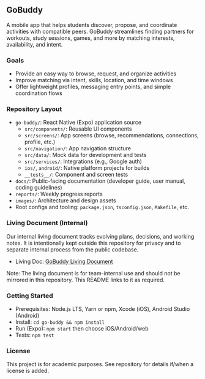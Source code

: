 ## GoBuddy

A mobile app that helps students discover, propose, and coordinate activities with compatible peers. GoBuddy streamlines finding partners for workouts, study sessions, games, and more by matching interests, availability, and intent.

### Goals
- Provide an easy way to browse, request, and organize activities
- Improve matching via intent, skills, location, and time windows
- Offer lightweight profiles, messaging entry points, and simple coordination flows

### Repository Layout
- `go-buddy/`: React Native (Expo) application source
  - `src/components/`: Reusable UI components
  - `src/screens/`: App screens (browse, recommendations, connections, profile, etc.)
  - `src/navigation/`: App navigation structure
  - `src/data/`: Mock data for development and tests
  - `src/services/`: Integrations (e.g., Google auth)
  - `ios/`, `android/`: Native platform projects for builds
  - `__tests__/`: Component and screen tests
- `docs/`: Public-facing documentation (developer guide, user manual, coding guidelines)
- `reports/`: Weekly progress reports
- `images/`: Architecture and design assets
- Root configs and tooling: `package.json`, `tsconfig.json`, `Makefile`, etc.

### Living Document (Internal)
Our internal living document tracks evolving plans, decisions, and working notes. It is intentionally kept outside this repository for privacy and to separate internal process from the public codebase.

- Living Doc: [GoBuddy Living Document](https://docs.google.com/document/d/1p3QBh7KAYP06WYBGqdLce5ktvth-cW0wMUFkJ-nHww0/edit?tab=t.0)

Note: The living document is for team-internal use and should not be mirrored in this repository. This README links to it as required.

### Getting Started
- Prerequisites: Node.js LTS, Yarn or npm, Xcode (iOS), Android Studio (Android)
- Install: `cd go-buddy && npm install`
- Run (Expo): `npm start` then choose iOS/Android/web
- Tests: `npm test`

### License
This project is for academic purposes. See repository for details if/when a license is added.

